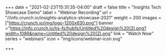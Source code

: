 +++
date = "2021-02-23T15:31:35-04:00"
draft = false
title = "Insights Tech Showcase Demo"
label = "Webinar Recording"
url = "//info.crunch.io/insights-analytics-showcase-2021"
weight = 200
images = ["https://crunch.io/img/logo-1200x630.png"]
banner ="https://info.crunch.io/hs-fs/hubfs/Untitled%20design%20(2).png?width=1086&name=Untitled%20design%20(2).png"
link = "Watch Now"
series = "webinars"
icon = "img/icons/webinar-icon.svg"

+++
